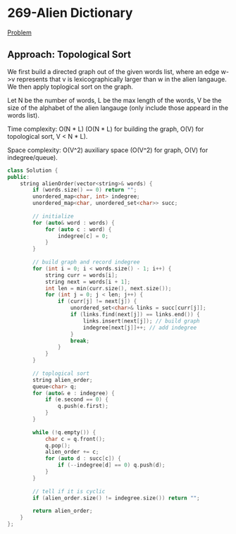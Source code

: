 # 269-Alien Dictionary

[Problem](https://leetcode.com/problems/alien-dictionary/)

## Approach: Topological Sort

We first build a directed graph out of the given words list, where an edge w->v represents that v is lexicographically larger than w in the alien langauge. We then apply toplogical sort on the graph.

Let N be the number of words, L be the max length of the words, V be the size of the alphabet of the alien langauge (only include those appeard in the words list).

Time complexity: O(N * L) (O(N * L) for building the graph, O(V) for topological sort, V \< N * L).

Space complexity: O(V^2) auxiliary space (O(V^2) for graph, O(V) for indegree/queue).

```c++
class Solution {
public:
    string alienOrder(vector<string>& words) {
        if (words.size() == 0) return "";
        unordered_map<char, int> indegree;
        unordered_map<char, unordered_set<char>> succ;
        
        // initialize
        for (auto& word : words) {
            for (auto c : word) {
                indegree[c] = 0;
            }
        }
        
        // build graph and record indegree
        for (int i = 0; i < words.size() - 1; i++) {
            string curr = words[i];
            string next = words[i + 1];
            int len = min(curr.size(), next.size());
            for (int j = 0; j < len; j++) {
                if (curr[j] != next[j]) {
                    unordered_set<char>& links = succ[curr[j]];
                    if (links.find(next[j]) == links.end()) {
                        links.insert(next[j]); // build graph
                        indegree[next[j]]++; // add indegree
                    }
                    break;
                }
            }
        }
        
        // toplogical sort
        string alien_order;
        queue<char> q;
        for (auto& e : indegree) {
            if (e.second == 0) {
                q.push(e.first);
            }
        }
        
        while (!q.empty()) {
            char c = q.front();
            q.pop();
            alien_order += c;
            for (auto d : succ[c]) {
                if (--indegree[d] == 0) q.push(d);
            }
        }
        
        // tell if it is cyclic
        if (alien_order.size() != indegree.size()) return "";
        
        return alien_order;
    }
};
```
